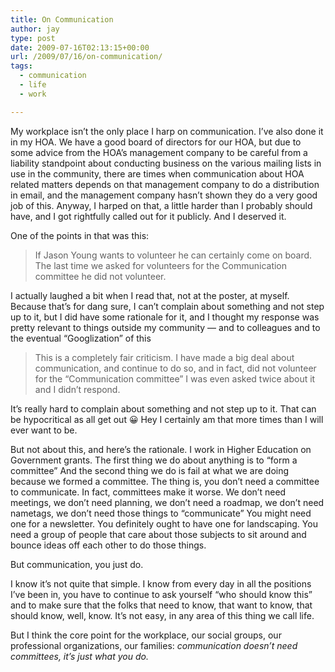 ```yaml
---
title: On Communication
author: jay
type: post
date: 2009-07-16T02:13:15+00:00
url: /2009/07/16/on-communication/
tags:
  - communication
  - life
  - work

---
```

My workplace isn’t the only place I harp on communication. I’ve also done it in my HOA. We have a good board of directors for our HOA, but due to some advice from the HOA’s management company to be careful from a liability standpoint about conducting business on the various mailing lists in use in the community, there are times when communication about HOA related matters depends on that management company to do a distribution in email, and the management company hasn’t shown they do a very good job of this. Anyway, I harped on that, a little harder than I probably should have, and I got rightfully called out for it publicly. And I deserved it.

One of the points in that was this:

> If Jason Young wants to volunteer he can certainly come on board. The last time we asked for volunteers for the Communication committee he did not volunteer.

I actually laughed a bit when I read that, not at the poster, at myself. Because that’s for dang sure, I can’t complain about something and not step up to it, but I did have some rationale for it, and I thought my response was pretty relevant to things outside my community — and to colleagues and to the eventual “Googlization” of this

> This is a completely fair criticism. I have made a big deal about communication, and continue to do so, and in fact, did not volunteer for the “Communication committee” I was even asked twice about it and I didn’t respond.

It’s really hard to complain about something and not step up to it. That can be hypocritical as all get out 😀 Hey I certainly am that more times than I will ever want to be.

But not about this, and here’s the rationale. I work in Higher Education on Government grants. The first thing we do about anything is to “form a committee” And the second thing we do is fail at what we are doing because we formed a committee. The thing is, you don’t need a committee to communicate. In fact, committees make it worse. We don’t need meetings, we don’t need planning, we don’t need a roadmap, we don’t need nametags, we don’t need those things to “communicate” You might need one for a newsletter. You definitely ought to have one for landscaping. You need a group of people that care about those subjects to sit around and bounce ideas off each other to do those things.

But communication, you just do.

I know it’s not quite that simple. I know from every day in all the positions I’ve been in, you have to continue to ask yourself “who should know this” and to make sure that the folks that need to know, that want to know, that should know, well, know. It’s not easy, in any area of this thing we call life.

But I think the core point for the workplace, our social groups, our professional organizations, our families: _communication doesn’t need committees, it’s just what you do._